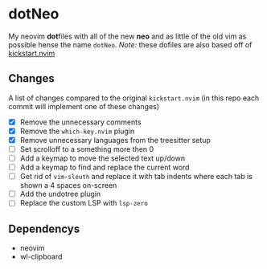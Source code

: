 # dotNeo
My neovim **dot**files with all of the new **neo** and as little of the old vim as possible hense the name `dotNeo`. *Note:* these dofiles are also based off of [kickstart.nvim](https://github.com/nvim-lua/kickstart.nvim)

## Changes
A list of changes compared to the original `kickstart.nvim` (in this repo each commit will implement one of these changes)
 - [X] Remove the unnecessary comments
 - [X] Remove the `which-key.nvim` plugin
 - [X] Remove unnecessary languages from the treesitter setup
 - [ ] Set scrolloff to a something more then 0
 - [ ] Add a keymap to move the selected text up/down
 - [ ] Add a keymap to find and replace the current word
 - [ ] Get rid of `vim-sleuth` and replace it with tab indents where each tab is shown a 4 spaces on-screen
 - [ ] Add the undotree plugin
 - [ ] Replace the custom LSP with `lsp-zero`

## Dependencys
 - neovim
 - wl-clipboard
